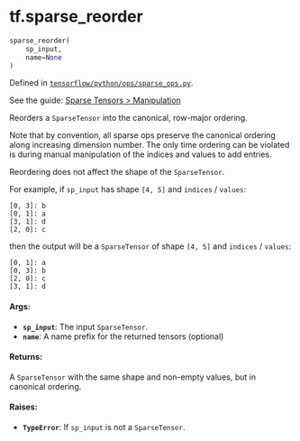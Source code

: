 <div itemscope itemtype="http://developers.google.com/ReferenceObject">
<meta itemprop="name" content="tf.sparse_reorder" />
</div>

# tf.sparse_reorder

``` python
sparse_reorder(
    sp_input,
    name=None
)
```



Defined in [`tensorflow/python/ops/sparse_ops.py`](https://www.tensorflow.org/code/tensorflow/python/ops/sparse_ops.py).

See the guide: [Sparse Tensors > Manipulation](../../../api_guides/python/sparse_ops.md#Manipulation)

Reorders a `SparseTensor` into the canonical, row-major ordering.

Note that by convention, all sparse ops preserve the canonical ordering
along increasing dimension number. The only time ordering can be violated
is during manual manipulation of the indices and values to add entries.

Reordering does not affect the shape of the `SparseTensor`.

For example, if `sp_input` has shape `[4, 5]` and `indices` / `values`:

    [0, 3]: b
    [0, 1]: a
    [3, 1]: d
    [2, 0]: c

then the output will be a `SparseTensor` of shape `[4, 5]` and
`indices` / `values`:

    [0, 1]: a
    [0, 3]: b
    [2, 0]: c
    [3, 1]: d

#### Args:

* <b>`sp_input`</b>: The input `SparseTensor`.
* <b>`name`</b>: A name prefix for the returned tensors (optional)


#### Returns:

  A `SparseTensor` with the same shape and non-empty values, but in
  canonical ordering.


#### Raises:

* <b>`TypeError`</b>: If `sp_input` is not a `SparseTensor`.